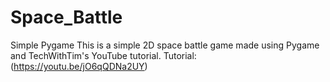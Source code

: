 # Space_Battle
Simple Pygame 
This is a simple 2D space battle game made using Pygame and TechWithTim's YouTube tutorial.
Tutorial: (https://youtu.be/jO6qQDNa2UY)
